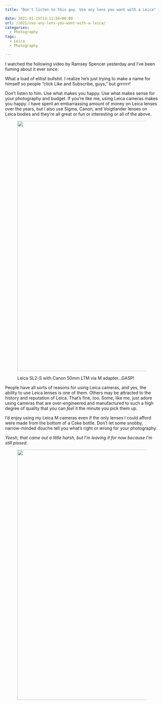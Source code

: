 ```yaml
---
title: "Don't listen to this guy. Use any lens you want with a Leica"

date: 2021-01-15T13:11:56+00:00
url: /2021/use-any-lens-you-want-with-a-leica/
categories:
  - Photography
tags:
  - Leica
  - Photography

---
```

<!--kg-card-begin: html-->I watched the following video by Ramsey Spencer yesterday and I&#8217;ve been fuming about it ever since:<figure class="wp-block-embed is-type-rich is-provider-embed-handler wp-block-embed-embed-handler wp-embed-aspect-16-9 wp-has-aspect-ratio"> 

<div class="wp-block-embed__wrapper">
  <div class="jetpack-video-wrapper">
  </div>
</div></figure> 

What a load of elitist bullshit. I realize he&#8217;s just trying to make a name for himself so people &#8220;click Like and Subscribe, guys,&#8221; but grrrrrr!

Don&#8217;t listen to him. Use what makes you happy. Use what makes sense for your photography and budget. If you&#8217;re like me, using Leica cameras makes you happy. I have spent an embarrassing amount of money on Leica lenses over the years, but I also use Sigma, Canon, and Voigtlander lenses on Leica bodies and they&#8217;re all great or fun or interesting or all of the above.<figure class="wp-block-image size-large kg-card kg-image-card kg-card-hascaption">

<img loading="lazy" width="1024" height="819" src="/img/2021/03/R0000907.jpg" alt=""  /><figcaption>Leica SL2-S with Canon 50mm LTM via M adapter&#8230;GASP!</figcaption></figure> 

People have all sorts of reasons for using Leica cameras, and yes, the ability to use Leica lenses is one of them. Others may be attracted to the history and reputation of Leica. That&#8217;s fine, too. Some, like me, just adore using cameras that are over-engineered and manufactured to such a high degree of quality that you can _feel_ it the minute you pick them up.

I&#8217;d enjoy using my Leica M cameras even if the only lenses I could afford were made from the bottom of a Coke bottle. Don&#8217;t let some snobby, narrow-minded douche tell you what&#8217;s right or wrong for your photography.

_Yeesh, that came out a little harsh, but I&#8217;m leaving it for now because I&#8217;m still pissed._<figure class="wp-block-image size-large kg-card kg-image-card">

<img loading="lazy" width="1024" height="819" src="/img/2021/03/L1000157.jpg" alt=""  /></figure> 

<!--kg-card-end: html-->
